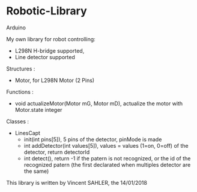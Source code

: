 # Robotic-Library
Arduino

My own library for robot controlling:
  - L298N H-bridge supported,
  - Line detector supported

Structures :
  - Motor, for L298N Motor (2 Pins)

Functions :
  - void actualizeMotor(Motor mG, Motor mD), actualize the motor with Motor.state integer

Classes :
  - LinesCapt
    - init(int pins[5]), 5 pins of the detector, pinMode is made
    - int addDetector(int values[5]), values = values (1=on, 0=off) of the detector, return detectorId
    - int detect(), return -1 if the patern is not recognized, or the id of the recognized patern (the first declarated when multiples detector are the same)

This library is written by Vincent SAHLER, the 14/01/2018
